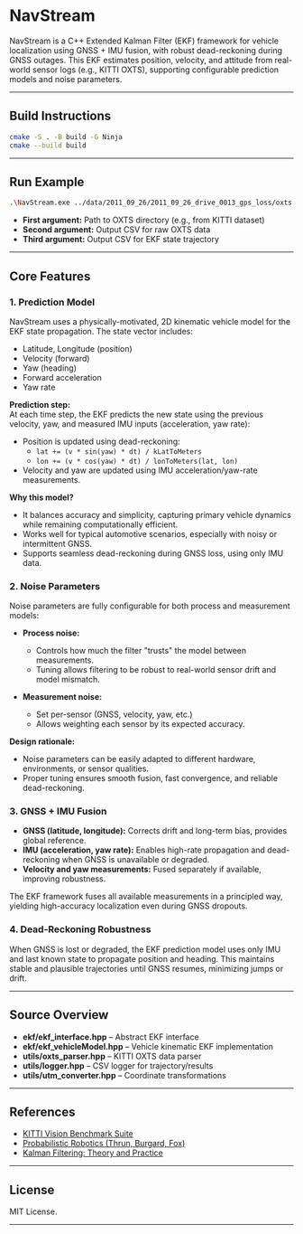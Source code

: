 # NavStream

NavStream is a C++ Extended Kalman Filter (EKF) framework for vehicle localization using GNSS + IMU fusion, with robust dead-reckoning during GNSS outages. This EKF estimates position, velocity, and attitude from real-world sensor logs (e.g., KITTI OXTS), supporting configurable prediction models and noise parameters.

---

## Build Instructions

```sh
cmake -S . -B build -G Ninja
cmake --build build
```

---

## Run Example

```sh
.\NavStream.exe ../data/2011_09_26/2011_09_26_drive_0013_gps_loss/oxts oxts_out.csv ekf_out.csv
```

- **First argument:** Path to OXTS directory (e.g., from KITTI dataset)
- **Second argument:** Output CSV for raw OXTS data
- **Third argument:** Output CSV for EKF state trajectory

---

## Core Features

### 1. Prediction Model

NavStream uses a physically-motivated, 2D kinematic vehicle model for the EKF state propagation. The state vector includes:

- Latitude, Longitude (position)
- Velocity (forward)
- Yaw (heading)
- Forward acceleration
- Yaw rate

**Prediction step:**  
At each time step, the EKF predicts the new state using the previous velocity, yaw, and measured IMU inputs (acceleration, yaw rate):

- Position is updated using dead-reckoning:  
  - `lat += (v * sin(yaw) * dt) / kLatToMeters`
  - `lon += (v * cos(yaw) * dt) / lonToMeters(lat, lon)`
- Velocity and yaw are updated using IMU acceleration/yaw-rate measurements.

**Why this model?**  
- It balances accuracy and simplicity, capturing primary vehicle dynamics while remaining computationally efficient.
- Works well for typical automotive scenarios, especially with noisy or intermittent GNSS.
- Supports seamless dead-reckoning during GNSS loss, using only IMU data.

### 2. Noise Parameters

Noise parameters are fully configurable for both process and measurement models:

- **Process noise:**  
  - Controls how much the filter "trusts" the model between measurements.
  - Tuning allows filtering to be robust to real-world sensor drift and model mismatch.

- **Measurement noise:**  
  - Set per-sensor (GNSS, velocity, yaw, etc.)
  - Allows weighting each sensor by its expected accuracy.

**Design rationale:**  
- Noise parameters can be easily adapted to different hardware, environments, or sensor qualities.
- Proper tuning ensures smooth fusion, fast convergence, and reliable dead-reckoning.

### 3. GNSS + IMU Fusion

- **GNSS (latitude, longitude):** Corrects drift and long-term bias, provides global reference.
- **IMU (acceleration, yaw rate):** Enables high-rate propagation and dead-reckoning when GNSS is unavailable or degraded.
- **Velocity and yaw measurements:** Fused separately if available, improving robustness.

The EKF framework fuses all available measurements in a principled way, yielding high-accuracy localization even during GNSS dropouts.

### 4. Dead-Reckoning Robustness

When GNSS is lost or degraded, the EKF prediction model uses only IMU and last known state to propagate position and heading. This maintains stable and plausible trajectories until GNSS resumes, minimizing jumps or drift.

---

## Source Overview

- **ekf/ekf_interface.hpp** – Abstract EKF interface
- **ekf/ekf_vehicleModel.hpp** – Vehicle kinematic EKF implementation
- **utils/oxts_parser.hpp** – KITTI OXTS data parser
- **utils/logger.hpp** – CSV logger for trajectory/results
- **utils/utm_converter.hpp** – Coordinate transformations

---

## References

- [KITTI Vision Benchmark Suite](http://www.cvlibs.net/datasets/kitti/)
- [Probabilistic Robotics (Thrun, Burgard, Fox)](https://probabilistic-robotics.org/)
- [Kalman Filtering: Theory and Practice](https://en.wikipedia.org/wiki/Kalman_filter)

---

## License

MIT License.

---